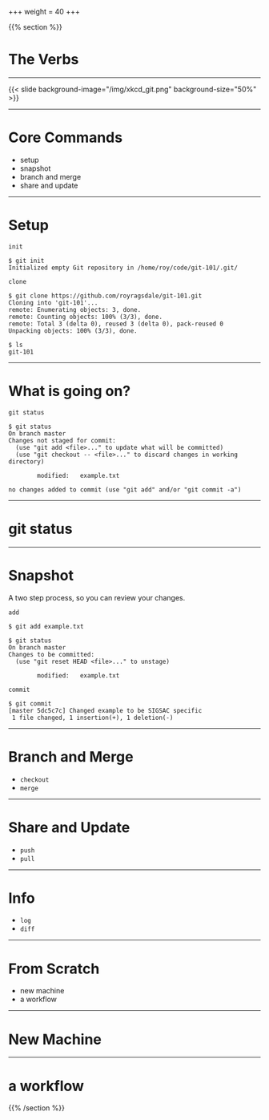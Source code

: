 +++
weight = 40
+++

{{% section %}}

# The Verbs

---

{{< slide background-image="/img/xkcd_git.png"  background-size="50%" >}}

---
# Core Commands
- setup
- snapshot
- branch and merge
- share and update

---

# Setup

`init`

```
$ git init
Initialized empty Git repository in /home/roy/code/git-101/.git/
```

`clone`

```
$ git clone https://github.com/royragsdale/git-101.git
Cloning into 'git-101'...
remote: Enumerating objects: 3, done.
remote: Counting objects: 100% (3/3), done.
remote: Total 3 (delta 0), reused 3 (delta 0), pack-reused 0
Unpacking objects: 100% (3/3), done.

$ ls
git-101
```

---

# What is going on?

`git status`

```
$ git status
On branch master
Changes not staged for commit:
  (use "git add <file>..." to update what will be committed)
  (use "git checkout -- <file>..." to discard changes in working directory)

        modified:   example.txt

no changes added to commit (use "git add" and/or "git commit -a")
```

---

# git status

---

# Snapshot

A two step process, so you can review your changes.

`add`

```
$ git add example.txt

$ git status
On branch master
Changes to be committed:
  (use "git reset HEAD <file>..." to unstage)

        modified:   example.txt
```

`commit`

```
$ git commit
[master 5dc5c7c] Changed example to be SIGSAC specific
 1 file changed, 1 insertion(+), 1 deletion(-)

```

---

# Branch and Merge

- `checkout`
- `merge`

---
# Share and Update

- `push`
- `pull`

---

# Info

- `log`
- `diff`

---
# From Scratch
- new machine
- a workflow

---
# New Machine

---
# a workflow

{{% /section %}}
